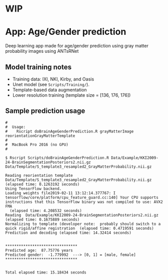 # WIP

# App:  Age/Gender prediction

Deep learning app made for age/gender prediction using gray matter probability images using ANTsRNet

## Model training notes

* Training data: IXI, NKI, Kirby, and Oasis
* Unet model (see ``Scripts/Training/``).
* Template-based data augmentation
* Lower resolution training (template size = [136, 176, 176])

## Sample prediction usage

```
#
#  Usage:
#    Rscript doBrainAgeGenderPrediction.R grayMatterImage reorientationGrayMatterTemplate
#
#  MacBook Pro 2016 (no GPU)
#

$ Rscript Scripts/doBrainAgeGenderPrediction.R Data/Example/KKI2009-24-BrainSegmentationPosteriors2.nii.gz  Data/Template/S_template3_resampled2_GrayMatterProbability.nii.gz

Reading reorientation template Data/Template/S_template3_resampled2_GrayMatterProbability.nii.gz  (elapsed time: 0.1263192 seconds)
Using TensorFlow backend.
Loading weights file2019-02-11 13:12:14.377767: I tensorflow/core/platform/cpu_feature_guard.cc:140] Your CPU supports instructions that this TensorFlow binary was not compiled to use: AVX2 FMA
  (elapsed time: 4.208532 seconds)
Reading  Data/Example/KKI2009-24-BrainSegmentationPosteriors2.nii.gz  (elapsed time: 0.1675889 seconds)
Normalizing to template (developer note:  probably should switch to a quick rigid/affine registration  (elapsed time: 0.4719591 seconds)
Prediction and decoding (elapsed time: 14.32414 seconds)


********************************
Predicted age:  87.75776 years
Predicted gender:  -1.779992  ---> [0, 1] = [male, female]
********************************


Total elapsed time: 15.18434 seconds
```

